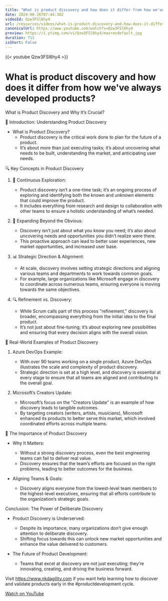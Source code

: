 ```yaml
---
title: "What is product discovery and how does it differ from how we've always developed products?"
date: 2024-08-26T07:44:38Z
videoId: Qzw3FSl6hy4
url: /resources/videos/what-is-product-discovery-and-how-does-it-differ-from-how-we've-always-developed-products-
canonicalUrl: https://www.youtube.com/watch?v=Qzw3FSl6hy4
preview: https://i.ytimg.com/vi/Qzw3FSl6hy4/maxresdefault.jpg
duration: 711
isShort: False
---
```


{{< youtube Qzw3FSl6hy4 >}}

# What is product discovery and how does it differ from how we've always developed products?

What is Product Discovery and Why It’s Crucial?

📘 Introduction: Understanding Product Discovery

- What is Product Discovery?
  - Product discovery is the critical work done to plan for the future of a product.
  - It’s about more than just executing tasks; it’s about uncovering what needs to be built, understanding the market, and anticipating user needs.

🔍 Key Concepts in Product Discovery

1. 🔄 Continuous Exploration:
   - Product discovery isn’t a one-time task; it’s an ongoing process of exploring and identifying both the known and unknown elements that could improve the product.
   - It includes everything from research and design to collaboration with other teams to ensure a holistic understanding of what’s needed.

2. 🧠 Expanding Beyond the Obvious:
   - Discovery isn’t just about what you know you need; it’s also about uncovering needs and opportunities you didn’t realize were there.
   - This proactive approach can lead to better user experiences, new market opportunities, and increased user base.

3. 📊 Strategic Direction & Alignment:
   - At scale, discovery involves setting strategic directions and aligning various teams and departments to work towards common goals.
   - For example, large organizations like Microsoft engage in discovery to coordinate across numerous teams, ensuring everyone is moving towards the same objectives.

4. 🔍 Refinement vs. Discovery:
   - While Scrum calls part of this process "refinement," discovery is broader, encompassing everything from the initial idea to the final product.
   - It’s not just about fine-tuning; it’s about exploring new possibilities and ensuring that every decision aligns with the overall vision.

🚀 Real-World Examples of Product Discovery

1. Azure DevOps Example:
   - With over 90 teams working on a single product, Azure DevOps illustrates the scale and complexity of product discovery.
   - Strategic direction is set at a high level, and discovery is essential at every stage to ensure that all teams are aligned and contributing to the overall goal.

2. Microsoft’s Creators Update:
   - Microsoft’s focus on the "Creators Update" is an example of how discovery leads to tangible outcomes.
   - By targeting creators (writers, artists, musicians), Microsoft enhanced its products to better serve this market, which involved coordinated efforts across multiple teams.

🎯 The Importance of Product Discovery

- Why It Matters:
  - Without a strong discovery process, even the best engineering teams can fail to deliver real value.
  - Discovery ensures that the team’s efforts are focused on the right problems, leading to better outcomes for the business.

- Aligning Teams & Goals:
  - Discovery aligns everyone from the lowest-level team members to the highest-level executives, ensuring that all efforts contribute to the organization’s strategic goals.

Conclusion: The Power of Deliberate Discovery

- Product Discovery is Underserved:
  - Despite its importance, many organizations don’t give enough attention to deliberate discovery.
  - Shifting focus towards this can unlock new market opportunities and enhance the value delivered to customers.

- The Future of Product Development:
  - Teams that excel at discovery are not just executing; they’re innovating, creating, and driving the business forward.

Visit https://www.nkdagility.com if you want help learning how to discover and validate products early in the #productdevelopment cycle.

[Watch on YouTube](https://www.youtube.com/watch?v=Qzw3FSl6hy4)
